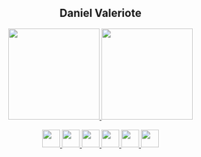<center><h2 style="text-align:center">Daniel Valeriote</h2></center>

<div align="center">
  <a href="https://github.com/DanielValeriote">
  <img height="180em" src="https://github-readme-stats.vercel.app/api?username=DanielValeriote&show_icons=true&theme=dark&include_all_commits=true&count_private=true"/>
  <img height="180em" src="https://github-readme-stats.vercel.app/api/top-langs/?username=DanielValeriote&layout=compact&langs_count=7&theme=dark"/>
</div>
<center> <br>
  <img src="https://cdn.jsdelivr.net/gh/devicons/devicon/icons/javascript/javascript-original.svg" height="35" width="35"/>
  <img src="https://cdn.jsdelivr.net/gh/devicons/devicon/icons/react/react-original.svg" height="35" width="35"/>
  <img src="https://cdn.jsdelivr.net/gh/devicons/devicon/icons/sass/sass-original.svg" height="35" width="35"/>
  <img src="https://cdn.jsdelivr.net/gh/devicons/devicon/icons/typescript/typescript-original.svg" height="35" width="35"/>
  <img src="https://cdn.jsdelivr.net/gh/devicons/devicon/icons/html5/html5-original.svg" height="35" width="35"/>
  <img src="https://cdn.jsdelivr.net/gh/devicons/devicon/icons/css3/css3-original.svg" height="35" width="35"/>
</center>

